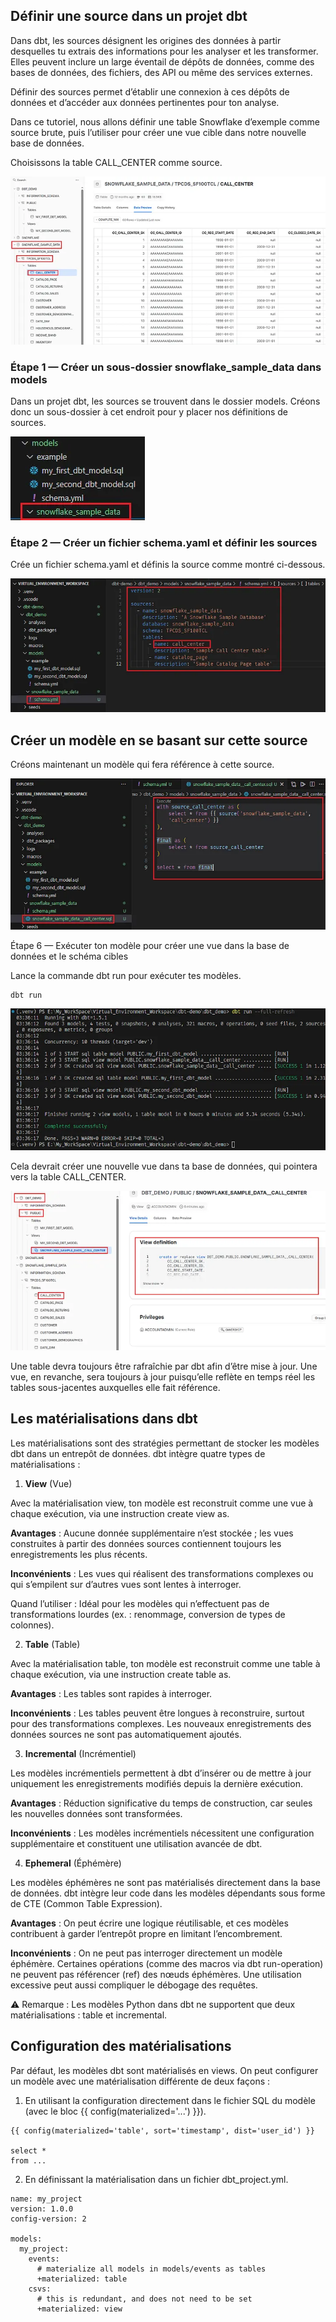 ## Définir une source dans un projet dbt

Dans dbt, les sources désignent les origines des données à partir desquelles tu extrais des informations pour les analyser et les transformer. Elles peuvent inclure un large éventail de dépôts de données, comme des bases de données, des fichiers, des API ou même des services externes.

Définir des sources permet d’établir une connexion à ces dépôts de données et d’accéder aux données pertinentes pour ton analyse.

Dans ce tutoriel, nous allons définir une table Snowflake d’exemple comme source brute, puis l’utiliser pour créer une vue cible dans notre nouvelle base de données.

Choisissons la table CALL_CENTER comme source.


![alt text](../images/dbt15.png)


### Étape 1 — Créer un sous-dossier snowflake_sample_data dans models

Dans un projet dbt, les sources se trouvent dans le dossier models. Créons donc un sous-dossier à cet endroit pour y placer nos définitions de sources.

![alt text](../images/dbt16.png)


### Étape 2 — Créer un fichier schema.yaml et définir les sources

Crée un fichier schema.yaml et définis la source comme montré ci-dessous.

![alt text](../images/dbt17.png)


## Créer un modèle en se basant sur cette source

Créons maintenant un modèle qui fera référence à cette source.

![alt text](../images/dbt18.png)

Étape 6 — Exécuter ton modèle pour créer une vue dans la base de données et le schéma cibles

Lance la commande dbt run pour exécuter tes modèles.

```
dbt run
```
![alt text](../images/dbt19.png)

Cela devrait créer une nouvelle vue dans ta base de données, qui pointera vers la table CALL_CENTER.

![alt text](../images/dbt20.png)

Une table devra toujours être rafraîchie par dbt afin d’être mise à jour.
Une vue, en revanche, sera toujours à jour puisqu’elle reflète en temps réel les tables sous-jacentes auxquelles elle fait référence.


## Les matérialisations dans dbt

Les matérialisations sont des stratégies permettant de stocker les modèles dbt dans un entrepôt de données. dbt intègre quatre types de matérialisations :

1. **View** (Vue)

Avec la matérialisation view, ton modèle est reconstruit comme une vue à chaque exécution, via une instruction create view as.

**Avantages** : Aucune donnée supplémentaire n’est stockée ; les vues construites à partir des données sources contiennent toujours les enregistrements les plus récents.

**Inconvénients** : Les vues qui réalisent des transformations complexes ou qui s’empilent sur d’autres vues sont lentes à interroger.

Quand l’utiliser : Idéal pour les modèles qui n’effectuent pas de transformations lourdes (ex. : renommage, conversion de types de colonnes).

2. **Table** (Table)

Avec la matérialisation table, ton modèle est reconstruit comme une table à chaque exécution, via une instruction create table as.

**Avantages** : Les tables sont rapides à interroger.

**Inconvénients** : Les tables peuvent être longues à reconstruire, surtout pour des transformations complexes. Les nouveaux enregistrements des données sources ne sont pas automatiquement ajoutés.

3. **Incremental** (Incrémentiel)

Les modèles incrémentiels permettent à dbt d’insérer ou de mettre à jour uniquement les enregistrements modifiés depuis la dernière exécution.

**Avantages** : Réduction significative du temps de construction, car seules les nouvelles données sont transformées.

**Inconvénients** : Les modèles incrémentiels nécessitent une configuration supplémentaire et constituent une utilisation avancée de dbt.

4. **Ephemeral** (Éphémère)

Les modèles éphémères ne sont pas matérialisés directement dans la base de données. dbt intègre leur code dans les modèles dépendants sous forme de CTE (Common Table Expression).

**Avantages** : On peut écrire une logique réutilisable, et ces modèles contribuent à garder l’entrepôt propre en limitant l’encombrement.

**Inconvénients** : On ne peut pas interroger directement un modèle éphémère. Certaines opérations (comme des macros via dbt run-operation) ne peuvent pas référencer (ref) des nœuds éphémères. Une utilisation excessive peut aussi compliquer le débogage des requêtes.

⚠️ Remarque : Les modèles Python dans dbt ne supportent que deux matérialisations : table et incremental.


## Configuration des matérialisations

Par défaut, les modèles dbt sont matérialisés en views.
On peut configurer un modèle avec une matérialisation différente de deux façons :

1. En utilisant la configuration directement dans le fichier SQL du modèle (avec le bloc {{ config(materialized='...') }}).

```
{{ config(materialized='table', sort='timestamp', dist='user_id') }}

select *
from ...
```


2. En définissant la matérialisation dans un fichier dbt_project.yml.

```
name: my_project
version: 1.0.0
config-version: 2

models:
  my_project:
    events:
      # materialize all models in models/events as tables
      +materialized: table
    csvs:
      # this is redundant, and does not need to be set
      +materialized: view
```